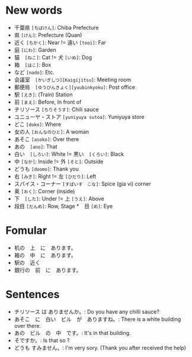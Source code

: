 # New words
* 千葉県 `[ちばけん]`: Chiba Prefecture
* 県 `[けん]`: Prefecture (Quan)
* 近く `[ちかく]`: Near != 遠い `[tooi]`: Far　
* 庭 `[にわ]`: Garden
* 猫　`[ねこ]`: Cat != 犬 `[いぬ]`: Dog
* 箱　`[はこ]`: Box
* など `[nado]`: Etc.
* 会議室　`[かいぎしつ][Kaigijitsu]`: Meeting room
* 郵便局　`[ゆうびんきょく][yuubinkyoku]`: Post office
* 駅 `[えき]`: (Train) Station
* 前 `[まえ]`: Before, In front of
* チリソース `[ちりそうす]`: Chili sauce
* ユニューヤ・ストア `[yuniyuya sutoa]`: Yuniyuya store
* どこ `[doko]`: Where
* 女の人 `[おんなのひと]`: A woman
* あそこ `[asoko]`: Over there
* あの　`[ano]`: That
* 白い　`[しろい]`: White != 黒い　`[くろい]`: Black
* 中 `[なか]`: Inside != 外 `[そと]`: Outside
* どうも `[doomo]`: Thank you
* 右 `[みぎ]`: Right != 左 `[ひだり]`: Left
* スパイス・コーナー `[すぱいす　こな]`: Spice (gia vi) corner
* 奥 `[おく]`: Corner (inside)
* 下　`[した]`: Under != 上 `[うえ]`: Above
* 段目 `[だんめ]`: Row, Stage
*　目 `[め]`: Eye　

# Fomular
* 机の　上　に　あります。
* 箱の　中　に　あります。
* 駅の　近く
* 銀行の　前　に　あります。

# Sentences
* チリソース は ありませんか。: Do you have any chilli sauce?
* あそこ　に　白い　ビル　が　ありますね。: There is a white building over there.
* あの　ビル　の　中　です。: It's in that building.
* そですか。: Is that so ?
* どうも すみません。: I'm very sory. (Thank you after received the help)
